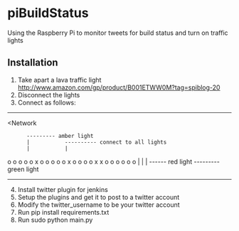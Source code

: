 piBuildStatus
=============

Using the Raspberry Pi to monitor tweets for build status and turn on traffic lights

Installation
------------
1. Take apart a lava traffic light http://www.amazon.com/gp/product/B001ETWW0M?tag=spiblog-20
2. Disconnect the lights
3. Connect as follows:

------------------------------------------------
<Network                     <USB power port>


          --------- amber light
          |           ---------- connect to all lights
          |           |
o o o o o x o o o o o x
o o o o x x o o o o o o
        | |
        | ------ red light
        --------- green light

-----------------------------------------------

4. Install twitter plugin for jenkins
5. Setup the plugins and get it to post to a twitter account
6. Modify the twitter_username to be your twitter account
7. Run pip install requirements.txt
8. Run sudo python main.py

